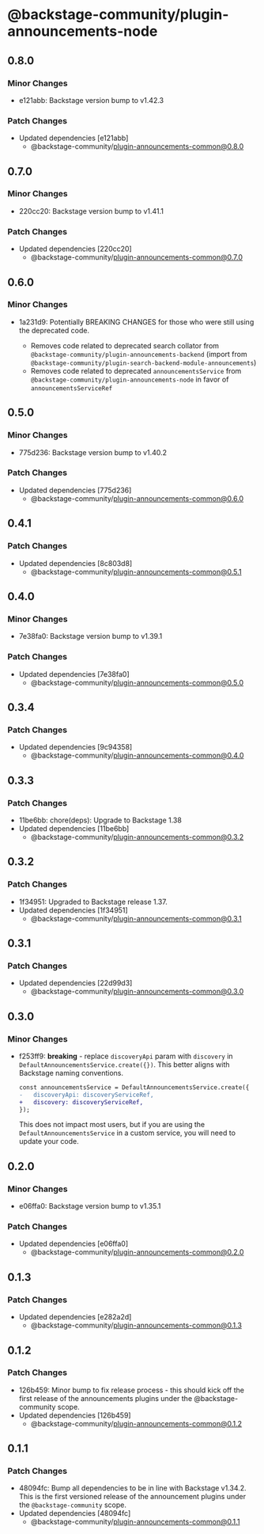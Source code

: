 # @backstage-community/plugin-announcements-node

## 0.8.0

### Minor Changes

- e121abb: Backstage version bump to v1.42.3

### Patch Changes

- Updated dependencies [e121abb]
  - @backstage-community/plugin-announcements-common@0.8.0

## 0.7.0

### Minor Changes

- 220cc20: Backstage version bump to v1.41.1

### Patch Changes

- Updated dependencies [220cc20]
  - @backstage-community/plugin-announcements-common@0.7.0

## 0.6.0

### Minor Changes

- 1a231d9: Potentially BREAKING CHANGES for those who were still using the deprecated code.

  - Removes code related to deprecated search collator from `@backstage-community/plugin-announcements-backend` (import from `@backstage-community/plugin-search-backend-module-announcements`)
  - Removes code related to deprecated `announcementsService` from `@backstage-community/plugin-announcements-node` in favor of `announcementsServiceRef`

## 0.5.0

### Minor Changes

- 775d236: Backstage version bump to v1.40.2

### Patch Changes

- Updated dependencies [775d236]
  - @backstage-community/plugin-announcements-common@0.6.0

## 0.4.1

### Patch Changes

- Updated dependencies [8c803d8]
  - @backstage-community/plugin-announcements-common@0.5.1

## 0.4.0

### Minor Changes

- 7e38fa0: Backstage version bump to v1.39.1

### Patch Changes

- Updated dependencies [7e38fa0]
  - @backstage-community/plugin-announcements-common@0.5.0

## 0.3.4

### Patch Changes

- Updated dependencies [9c94358]
  - @backstage-community/plugin-announcements-common@0.4.0

## 0.3.3

### Patch Changes

- 11be6bb: chore(deps): Upgrade to Backstage 1.38
- Updated dependencies [11be6bb]
  - @backstage-community/plugin-announcements-common@0.3.2

## 0.3.2

### Patch Changes

- 1f34951: Upgraded to Backstage release 1.37.
- Updated dependencies [1f34951]
  - @backstage-community/plugin-announcements-common@0.3.1

## 0.3.1

### Patch Changes

- Updated dependencies [22d99d3]
  - @backstage-community/plugin-announcements-common@0.3.0

## 0.3.0

### Minor Changes

- f253ff9: **breaking** - replace `discoveryApi` param with `discovery` in `DefaultAnnouncementsService.create({})`. This better aligns with Backstage naming conventions.

  ```diff
  const announcementsService = DefaultAnnouncementsService.create({
  -   discoveryApi: discoveryServiceRef,
  +   discovery: discoveryServiceRef,
  });
  ```

  This does not impact most users, but if you are using the `DefaultAnnouncementsService` in a custom service, you will need to update your code.

## 0.2.0

### Minor Changes

- e06ffa0: Backstage version bump to v1.35.1

### Patch Changes

- Updated dependencies [e06ffa0]
  - @backstage-community/plugin-announcements-common@0.2.0

## 0.1.3

### Patch Changes

- Updated dependencies [e282a2d]
  - @backstage-community/plugin-announcements-common@0.1.3

## 0.1.2

### Patch Changes

- 126b459: Minor bump to fix release process - this should kick off the first release of the announcements plugins under the @backstage-community scope.
- Updated dependencies [126b459]
  - @backstage-community/plugin-announcements-common@0.1.2

## 0.1.1

### Patch Changes

- 48094fc: Bump all dependencies to be in line with Backstage v1.34.2. This is the first versioned release of the announcement plugins under the `@backstage-community` scope.
- Updated dependencies [48094fc]
  - @backstage-community/plugin-announcements-common@0.1.1
